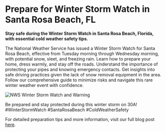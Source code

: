 # Prepare for Winter Storm Watch in Santa Rosa Beach, FL

**Stay safe during the Winter Storm Watch in Santa Rosa Beach, Florida, with essential cold weather safety tips.**

The National Weather Service has issued a Winter Storm Watch for Santa Rosa Beach, effective from Tuesday morning through Wednesday morning, with potential snow, sleet, and freezing rain. Learn how to prepare your home, dress warmly, and stay off the roads. Understand the importance of protecting your pipes and knowing emergency contacts. Get insights into safe driving practices given the lack of snow removal equipment in the area. Follow our comprehensive guide to minimize risks and navigate this rare winter weather event with confidence.

![NWS Winter Storm Watch and Warning](images/your-image-file-name.extension)

Be prepared and stay protected during this winter storm on 30A! #WinterStormWatch #SantaRosaBeach #ColdWeatherSafety

For detailed preparation tips and more information, visit our full blog post [here](https://5tidesfl.com/winter-storm-cold-weather-safety-tips/).

